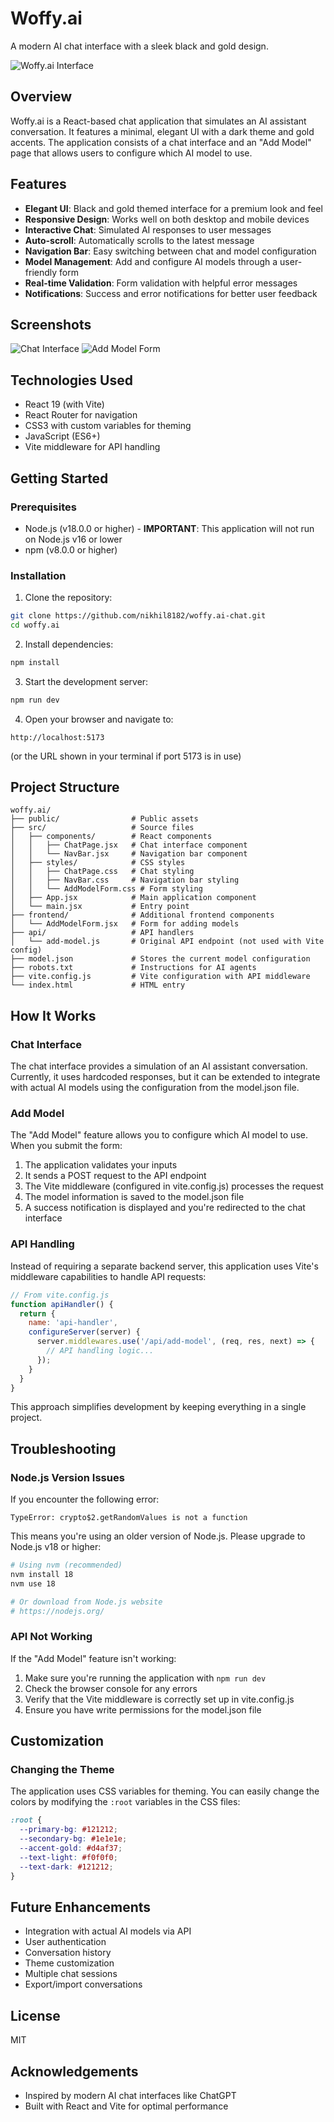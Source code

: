 # Woffy.ai

A modern AI chat interface with a sleek black and gold design.

![Woffy.ai Interface](https://via.placeholder.com/800x450.png?text=Woffy.ai+Interface)

## Overview

Woffy.ai is a React-based chat application that simulates an AI assistant conversation. It features a minimal, elegant UI with a dark theme and gold accents. The application consists of a chat interface and an "Add Model" page that allows users to configure which AI model to use.

## Features

- **Elegant UI**: Black and gold themed interface for a premium look and feel
- **Responsive Design**: Works well on both desktop and mobile devices
- **Interactive Chat**: Simulated AI responses to user messages
- **Auto-scroll**: Automatically scrolls to the latest message
- **Navigation Bar**: Easy switching between chat and model configuration
- **Model Management**: Add and configure AI models through a user-friendly form
- **Real-time Validation**: Form validation with helpful error messages
- **Notifications**: Success and error notifications for better user feedback

## Screenshots

![Chat Interface](https://via.placeholder.com/400x300.png?text=Chat+Interface)
![Add Model Form](https://via.placeholder.com/400x300.png?text=Add+Model+Form)

## Technologies Used

- React 19 (with Vite)
- React Router for navigation
- CSS3 with custom variables for theming
- JavaScript (ES6+)
- Vite middleware for API handling

## Getting Started

### Prerequisites

- Node.js (v18.0.0 or higher) - **IMPORTANT**: This application will not run on Node.js v16 or lower
- npm (v8.0.0 or higher)

### Installation

1. Clone the repository:
```bash
git clone https://github.com/nikhil8182/woffy.ai-chat.git
cd woffy.ai
```

2. Install dependencies:
```bash
npm install
```

3. Start the development server:
```bash
npm run dev
```

4. Open your browser and navigate to:
```
http://localhost:5173
```
(or the URL shown in your terminal if port 5173 is in use)

## Project Structure

```
woffy.ai/
├── public/                # Public assets
├── src/                   # Source files
│   ├── components/        # React components
│   │   ├── ChatPage.jsx   # Chat interface component
│   │   └── NavBar.jsx     # Navigation bar component
│   ├── styles/            # CSS styles
│   │   ├── ChatPage.css   # Chat styling
│   │   ├── NavBar.css     # Navigation bar styling
│   │   └── AddModelForm.css # Form styling
│   ├── App.jsx            # Main application component
│   └── main.jsx           # Entry point
├── frontend/              # Additional frontend components
│   └── AddModelForm.jsx   # Form for adding models
├── api/                   # API handlers
│   └── add-model.js       # Original API endpoint (not used with Vite config)
├── model.json             # Stores the current model configuration
├── robots.txt             # Instructions for AI agents
├── vite.config.js         # Vite configuration with API middleware
└── index.html             # HTML entry
```

## How It Works

### Chat Interface

The chat interface provides a simulation of an AI assistant conversation. Currently, it uses hardcoded responses, but it can be extended to integrate with actual AI models using the configuration from the model.json file.

### Add Model

The "Add Model" feature allows you to configure which AI model to use. When you submit the form:

1. The application validates your inputs
2. It sends a POST request to the API endpoint
3. The Vite middleware (configured in vite.config.js) processes the request
4. The model information is saved to the model.json file
5. A success notification is displayed and you're redirected to the chat interface

### API Handling

Instead of requiring a separate backend server, this application uses Vite's middleware capabilities to handle API requests:

```javascript
// From vite.config.js
function apiHandler() {
  return {
    name: 'api-handler',
    configureServer(server) {
      server.middlewares.use('/api/add-model', (req, res, next) => {
        // API handling logic...
      });
    }
  }
}
```

This approach simplifies development by keeping everything in a single project.

## Troubleshooting

### Node.js Version Issues

If you encounter the following error:

```
TypeError: crypto$2.getRandomValues is not a function
```

This means you're using an older version of Node.js. Please upgrade to Node.js v18 or higher:

```bash
# Using nvm (recommended)
nvm install 18
nvm use 18

# Or download from Node.js website
# https://nodejs.org/
```

### API Not Working

If the "Add Model" feature isn't working:

1. Make sure you're running the application with `npm run dev`
2. Check the browser console for any errors
3. Verify that the Vite middleware is correctly set up in vite.config.js
4. Ensure you have write permissions for the model.json file

## Customization

### Changing the Theme

The application uses CSS variables for theming. You can easily change the colors by modifying the `:root` variables in the CSS files:

```css
:root {
  --primary-bg: #121212;
  --secondary-bg: #1e1e1e;
  --accent-gold: #d4af37;
  --text-light: #f0f0f0;
  --text-dark: #121212;
}
```

## Future Enhancements

- Integration with actual AI models via API
- User authentication
- Conversation history
- Theme customization
- Multiple chat sessions
- Export/import conversations

## License

MIT

## Acknowledgements

- Inspired by modern AI chat interfaces like ChatGPT
- Built with React and Vite for optimal performance
